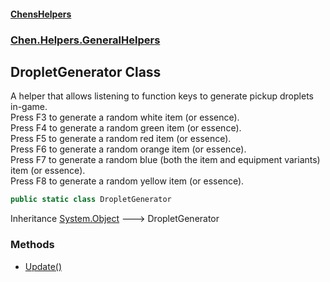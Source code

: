 
#### [ChensHelpers](./index 'index')

### [Chen.Helpers.GeneralHelpers](./Chen-Helpers-GeneralHelpers 'Chen.Helpers.GeneralHelpers')

## DropletGenerator Class
A helper that allows listening to function keys to generate pickup droplets in-game.  
Press F3 to generate a random white item (or essence).  
Press F4 to generate a random green item (or essence).  
Press F5 to generate a random red item (or essence).  
Press F6 to generate a random orange item (or essence).  
Press F7 to generate a random blue (both the item and equipment variants) item (or essence).  
Press F8 to generate a random yellow item (or essence).  
```csharp
public static class DropletGenerator
```
Inheritance [System.Object](https://docs.microsoft.com/en-us/dotnet/api/System.Object 'System.Object') &#129106; DropletGenerator  

### Methods
- [Update()](./Chen-Helpers-GeneralHelpers-DropletGenerator-Update() 'Chen.Helpers.GeneralHelpers.DropletGenerator.Update()')
